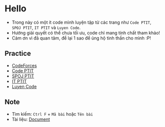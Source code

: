 # Hello

- Trong này có một ít code mình luyện tập từ các trang như `Code PTIT`, `SPOJ PTIT`, `IT PTIT` và `Luyen Code`.
- Hướng giải quyết có thể chưa tối ưu, code chỉ mang tính chất tham khảo!
- Cảm ơn vì đã quan tâm, để lại 1 sao để ủng hộ tinh thần cho mình :P!

## Practice

- [CodeForces](https://codeforces.com/)
- [Code PTIT](https://code.ptit.edu.vn/student/question)
- [SPOJ PTIT](https://www.spoj.com/PTIT/status/)
- [IT PTIT](https://code.itptit.com/problems)
- [Luyen Code](https://luyencode.net/problem)

## Note

- Tìm kiếm: `Ctrl F` + `Mã bài` hoặc `Tên bài`
- Tài liệu: [Document](https://drive.google.com/drive/folders/1HmSUWBoxB9nhNXb5Be7WTZRsowSs82hO?usp=sharing)
